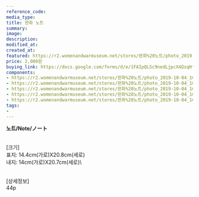 ```yaml
---
reference_code:
media_type:
title: 판화 노트
summary:
image:
description:
modified_at:
created_at:
featured: https://r2.womenandwarmuseum.net/stores/판화%20노트/photo_2019-10-04_16-32-12.jpg
price: 2,000원
buying_link: https://docs.google.com/forms/d/e/1FAIpQLSc9nedLjpcX4QsqHfsDClSUvnY_z8JjKZMrkfDJmnqozNUliA/viewform
components:
- https://r2.womenandwarmuseum.net/stores/판화%20노트/photo_2019-10-04_16-32-12.jpg
- https://r2.womenandwarmuseum.net/stores/판화%20노트/photo_2019-10-04_16-32-13.jpg
- https://r2.womenandwarmuseum.net/stores/판화%20노트/photo_2019-10-04_16-35-47.jpg
- https://r2.womenandwarmuseum.net/stores/판화%20노트/photo_2019-10-04_16-35-48.jpg
- https://r2.womenandwarmuseum.net/stores/판화%20노트/photo_2019-10-04_16-35-57.jpg
tags:
-
---
```

**노트/Note/ノート**

\
[크기]\
표지: 14.4cm(가로)X20.8cm(세로)\
내지: 14cm(가로)X20.7cm(세로)\

\
[상세정보]\
44p
